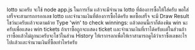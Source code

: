 lotto นะครับ
จะใช้ node app.js ในการเริ่ม เเล้วจะมีจำนวน lotto ที่ต้องการซื้อให้ใส่ครับ พอใส่เสร็จจะสามารถกรอกเลข lotto เเละจำนวนเงินที่ต้องการซื้อได้ครับ
พอซื้อเสร็จ จะมี Draw Result โชว์นะครับเเล้วจะตามด้วย Type 'win' to check winnings: เเล้วตอนนี้เราก็ต้องพิม win นะครับเพื่อเเสดง win tickets ถ้าเราซื้อถูกจะเเสดง ticket เเละจำนวนเงินที่เราได้ครับเเต่ในส่วนถ้าเราซื้อเเล้วไม่ถูกนะครับจะโชว์ในส่วน History ให้เรากรอกเพื่อให้เราสามารถดูได้ว่าเราซื้อเลขอะไรไปเเล้วเเละจำนวนเงินที่ซื้อเท่าไหร่ครับ
